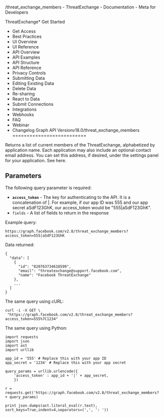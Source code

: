 
/threat\_exchange\_members - ThreatExchange - Documentation - Meta for Developers












ThreatExchange* Get Started
* Get Access
* Best Practices
* UI Overview
* UI Reference
* API Overview
* API Examples
* API Structure
* API Reference
* Privacy Controls
* Submitting Data
* Editing Existing Data
* Delete Data
* Re-sharing
* React to Data
* Submit Connections
* Integrations
* Webhooks
* FAQ
* Webinar
* Changelog
Graph API Versionv18.0/threat\_exchange\_members
==========================

Returns a list of current members of the ThreatExchange, alphabetized by application name. Each application may also include an optional contact email address. You can set this address, if desired, under the settings panel for your application. See here.

Parameters
----------

The following query parameter is required:

* **`access_token`** - The key for authenticating to the API. It is a concatenation of <your-app-id>|<your-app-secret>. For example, if our app ID was 555 and our app secret aSdF123GhK, our access\_token would be "555|aSdF123GhK".
* `fields` - A list of fields to return in the response

Example query:


```
https://graph.facebook.com/v2.8/threat_exchange_members?access_token=555|aSdF123GhK
```
Data returned:


```
{
  "data": [
    {
      "id": "820763734618599",
      "email": "threatexchange@support.facebook.com",
      "name": "Facebook ThreatExchange"
    },
    ...
  ]
}
```
The same query using cURL:


```
curl -i -X GET \
 "https://graph.facebook.com/v2.8/threat_exchange_members?access_token=555%7C1234"
```
The same query using Python:


```
import requests
import json
import ast
import urllib

app_id = '555' # Replace this with your app ID
app_secret = '1234' # Replace this with your app secret

query_params = urllib.urlencode({
    'access_token' : app_id + '|' + app_secret,
    })

r = requests.get('https://graph.facebook.com/v2.8/threat_exchange_members?' + query_params)

print json.dumps(ast.literal_eval(r.text), sort_keys=True,indent=4,separators=(',', ': '))
```

































 
